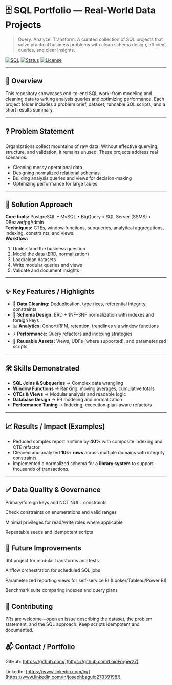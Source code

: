 # 🗄️ SQL Portfolio — Real-World Data Projects
> Query. Analyze. Transform. A curated collection of SQL projects that solve practical business problems with clean schema design, efficient queries, and clear insights.

<p align="left">
  <a href="#"><img alt="SQL" src="https://img.shields.io/badge/SQL-PostgreSQL%20%7C%20MySQL%20%7C%20BigQuery-blue"></a>
  <a href="#"><img alt="Status" src="https://img.shields.io/badge/Status-Active-success"></a>
  <a href="#"><img alt="License" src="https://img.shields.io/badge/License-MIT-lightgrey"></a>
</p>

---

## 📌 Overview
This repository showcases end-to-end SQL work: from modeling and cleaning data to writing analysis queries and optimizing performance. Each project folder includes a problem brief, dataset, runnable SQL scripts, and a short results summary.

---

## ❓ Problem Statement
Organizations collect mountains of raw data. Without effective querying, structure, and validation, it remains unused. These projects address real scenarios:
- Cleaning messy operational data
- Designing normalized relational schemas
- Building analysis queries and views for decision-making
- Optimizing performance for large tables

---

## 🔧 Solution Approach
**Core tools:** PostgreSQL • MySQL • BigQuery • SQL Server (SSMS) • DBeaver/pgAdmin  
**Techniques:** CTEs, window functions, subqueries, analytical aggregations, indexing, constraints, and views.  
**Workflow:**  
1) Understand the business question  
2) Model the data (ERD, normalization)  
3) Load/clean datasets  
4) Write modular queries and views  
5) Validate and document insights

---

## ✨ Key Features / Highlights
- 🧹 **Data Cleaning:** Deduplication, type fixes, referential integrity, constraints
- 🧩 **Schema Design:** ERD + 1NF–3NF normalization with indexes and foreign keys
- 📊 **Analytics:** Cohort/RFM, retention, trendlines via window functions
- ⚡ **Performance:** Query refactors and indexing strategies
- 🔄 **Reusable Assets:** Views, UDFs (where supported), and parameterized scripts

---

## 🛠 Skills Demonstrated
- **SQL Joins & Subqueries** → Complex data wrangling  
- **Window Functions** → Ranking, moving averages, cumulative totals  
- **CTEs & Views** → Modular analysis and readable logic  
- **Database Design** → ER modeling and normalization  
- **Performance Tuning** → Indexing, execution-plan-aware refactors

---

## 📈 Results / Impact (Examples)
- Reduced complex report runtime by **40%** with composite indexing and CTE refactor.  
- Cleaned and analyzed **10k+ rows** across multiple domains with integrity constraints.  
- Implemented a normalized schema for a **library system** to support thousands of transactions.

---

## ✅ Data Quality & Governance

Primary/foreign keys and NOT NULL constraints

Check constraints on enumerations and valid ranges

Minimal privileges for read/write roles where applicable

Repeatable seeds and idempotent scripts

## 🔮 Future Improvements

dbt project for modular transforms and tests

Airflow orchestration for scheduled SQL jobs

Parameterized reporting views for self-service BI (Looker/Tableau/Power BI)

Benchmark suite comparing indexes and query plans

## 🤝 Contributing

PRs are welcome—open an issue describing the dataset, the problem statement, and the SQL approach. Keep scripts idempotent and documented.

## 📬 Contact / Portfolio

GitHub: [https://github.com/](https://github.com/LoidForger27)

LinkedIn: [https://www.linkedin.com/in/](https://www.linkedin.com/in/josephbaguio27339198/)
